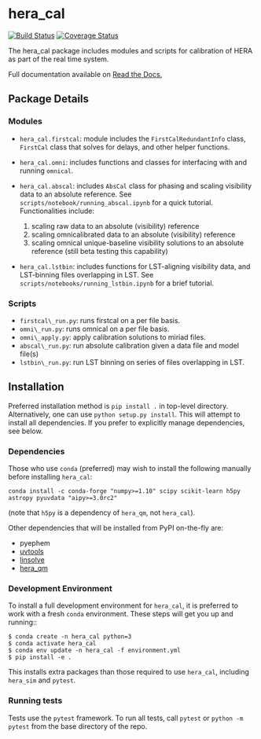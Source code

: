 # hera_cal

[![Build Status](https://travis-ci.org/HERA-Team/hera_cal.svg?branch=master)](https://travis-ci.org/HERA-Team/hera_cal)
[![Coverage Status](https://coveralls.io/repos/github/HERA-Team/hera_cal/badge.svg?branch=master)](https://coveralls.io/github/HERA-Team/hera_cal?branch=master)

The hera_cal package includes modules and scripts for calibration of HERA as part of the real time system.

Full documentation available on [Read the Docs.](http://hera_cal.readthedocs.io/en/latest/)

## Package Details

### Modules

* `hera_cal.firstcal`: module includes the `FirstCalRedundantInfo` class, `FirstCal` 
  class that solves for delays, and other helper functions.

* `hera_cal.omni`: includes functions and classes for interfacing with and running 
  `omnical`.

* `hera_cal.abscal`: includes `AbsCal` class for phasing and scaling visibility data to 
  an absolute reference. See `scripts/notebook/running_abscal.ipynb` for a quick 
  tutorial. Functionalities include:
    1. scaling raw data to an absolute (visibility) reference
    2. scaling omnicalibrated data to an absolute (visibility) reference
    3. scaling omnical unique-baseline visibility solutions to an absolute reference 
       (still beta testing this capability)

* `hera_cal.lstbin`: includes functions for LST-aligning visibility data, and LST-binning 
  files overlapping in LST. See `scripts/notebooks/running_lstbin.ipynb` for a brief 
  tutorial.

### Scripts

* `firstcal\_run.py`: runs firstcal on a per file basis.
* `omni\_run.py`: runs omnical on a per file basis.
* `omni\_apply.py`: apply calibration solutions to miriad files.
* `abscal\_run.py`: run absolute calibration given a data file and model file(s)
* `lstbin\_run.py`: run LST binning on series of files overlapping in LST.

## Installation
Preferred installation method is `pip install .` in top-level directory. Alternatively,
one can use `python setup.py install`. This will attempt to install all dependencies.
If you prefer to explicitly manage dependencies, see below.

### Dependencies
Those who use `conda` (preferred) may wish to install the following manually before 
installing `hera_cal`:

`conda install -c conda-forge "numpy>=1.10" scipy scikit-learn h5py astropy pyuvdata "aipy>=3.0rc2"`

(note that `h5py` is a dependency of `hera_qm`, not `hera_cal`).

Other dependencies that will be installed from PyPI on-the-fly are:
* pyephem
* [uvtools](https://github.com/HERA-Team/uvtools)
* [linsolve](https://github.com/HERA-Team/linsolve)
* [hera_qm](https://github.com/HERA-Team/hera_qm)

### Development Environment
To install a full development environment for `hera_cal`, it is preferred to work with
a fresh `conda` environment. These steps will get you up and running::

    $ conda create -n hera_cal python=3
    $ conda activate hera_cal
    $ conda env update -n hera_cal -f environment.yml
    $ pip install -e . 

This installs extra packages than those required to use `hera_cal`, including `hera_sim`
and `pytest`.

### Running tests
Tests use the `pytest` framework. To run all tests, call `pytest` or
`python -m pytest` from the base directory of the repo.